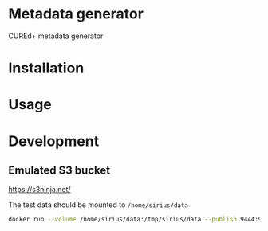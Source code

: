 # Metadata generator

CUREd+ metadata generator

# Installation

# Usage

# Development

## Emulated S3 bucket

https://s3ninja.net/

The test data should be mounted to `/home/sirius/data` 

```bash
docker run --volume /home/sirius/data:/tmp/sirius/data --publish 9444:9000 scireum/s3-ninja:latest
```
